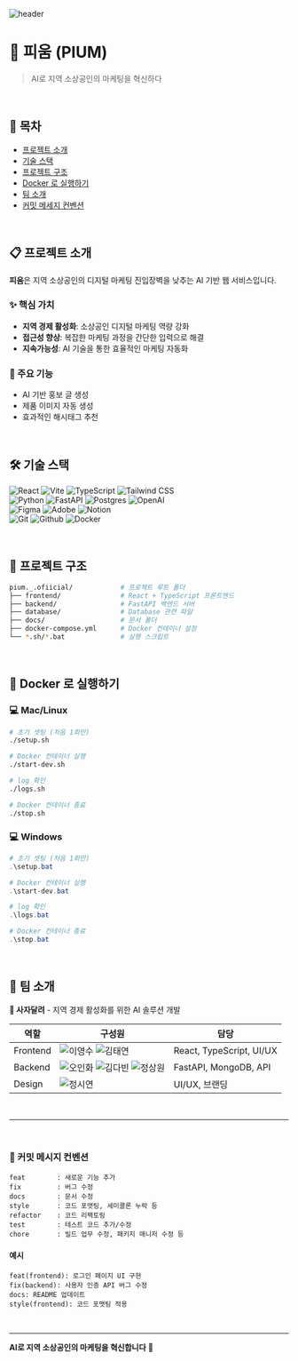 ![header](https://capsule-render.vercel.app/api?type=venom&color=FFB6C1&height=300&section=header&text=PIUM&fontSize=90&fontColor=EDF2F7)

# 🌸 피움 (PIUM)

> AI로 지역 소상공인의 마케팅을 혁신하다

<br>

## :open_book: 목차
- [프로젝트 소개](#프로젝트-소개)
- [기술 스택](#기술-스택)
- [프로젝트 구조](#프로젝트-구조)
- [Docker 로 실행하기](#Docker)
- [팀 소개](#팀-소개)
- [커밋 메세지 컨벤션](#커밋-메세지)

<br>

<a id="프로젝트-소개"></a>
## 📋 프로젝트 소개

**피움**은 지역 소상공인의 디지털 마케팅 진입장벽을 낮추는 AI 기반 웹 서비스입니다.

### ✨ 핵심 가치
- **지역 경제 활성화**: 소상공인 디지털 마케팅 역량 강화
- **접근성 향상**: 복잡한 마케팅 과정을 간단한 입력으로 해결
- **지속가능성**: AI 기술을 통한 효율적인 마케팅 자동화

### 🚀 주요 기능
- AI 기반 홍보 글 생성
- 제품 이미지 자동 생성
- 효과적인 해시태그 추천

<br>

<a id="기술-스택"></a>
## 🛠️ 기술 스택

<!-- 
|  | Badge |
|------|------|
| **Frontend** | ![React](https://img.shields.io/badge/React-20232A?style=for-the-badge&logo=react&logoColor=61DAFB) ![Vite](https://img.shields.io/badge/Vite-B73BFE?style=for-the-badge&logo=vite&logoColor=FFD62E) ![TypeScript](https://img.shields.io/badge/TypeScript-007ACC?style=for-the-badge&logo=typescript&logoColor=white) ![Tailwind CSS](https://img.shields.io/badge/Tailwind_CSS-38B2AC?style=for-the-badge&logo=tailwind-css&logoColor=white) |
| **Backend** | ![Python](https://img.shields.io/badge/Python-3776AB?style=for-the-badge&logo=python&logoColor=white) ![FastAPI](https://img.shields.io/badge/fastapi-109989?style=for-the-badge&logo=FASTAPI&logoColor=white) |
| **Database** | ![MongoDB](https://img.shields.io/badge/MongoDB-4EA94B?style=for-the-badge&logo=mongodb&logoColor=white) |
| **Design & Collaboration** | ![Figma](https://img.shields.io/badge/Figma-F24E1E?style=for-the-badge&logo=figma&logoColor=white) ![Notion](https://img.shields.io/badge/Notion-000000?style=for-the-badge&logo=notion&logoColor=white) |
| **DevOps** | ![Docker](https://img.shields.io/badge/docker-%230db7ed.svg?style=for-the-badge&logo=docker&logoColor=white) ![Git](https://img.shields.io/badge/GIT-E44C30?style=for-the-badge&logo=git&logoColor=white) ![Github](https://img.shields.io/badge/GitHub-100000?style=for-the-badge&logo=github&logoColor=white) |
-->

![React](https://img.shields.io/badge/React-20232A?style=for-the-badge&logo=react&logoColor=61DAFB) ![Vite](https://img.shields.io/badge/Vite-B73BFE?style=for-the-badge&logo=vite&logoColor=FFD62E) ![TypeScript](https://img.shields.io/badge/TypeScript-007ACC?style=for-the-badge&logo=typescript&logoColor=white) ![Tailwind CSS](https://img.shields.io/badge/Tailwind_CSS-38B2AC?style=for-the-badge&logo=tailwind-css&logoColor=white) <br>
![Python](https://img.shields.io/badge/Python-3776AB?style=for-the-badge&logo=python&logoColor=white) ![FastAPI](https://img.shields.io/badge/fastapi-109989?style=for-the-badge&logo=FASTAPI&logoColor=white) ![Postgres](https://img.shields.io/badge/postgres-%23316192.svg?style=for-the-badge&logo=postgresql&logoColor=white) ![OpenAI](https://img.shields.io/badge/OpenAI-412991?style=for-the-badge&logo=openai&logoColor=white) <br> 
![Figma](https://img.shields.io/badge/Figma-F24E1E?style=for-the-badge&logo=figma&logoColor=white) ![Adobe](https://img.shields.io/badge/adobe-%23FF0000.svg?style=for-the-badge&logo=adobe&logoColor=white) ![Notion](https://img.shields.io/badge/Notion-000000?style=for-the-badge&logo=notion&logoColor=white) <br>
![Git](https://img.shields.io/badge/GIT-E44C30?style=for-the-badge&logo=git&logoColor=white) ![Github](https://img.shields.io/badge/GitHub-100000?style=for-the-badge&logo=github&logoColor=white) ![Docker](https://img.shields.io/badge/docker-%230db7ed.svg?style=for-the-badge&logo=docker&logoColor=white) <br>

<br>

<a id="프로젝트-구조"></a>
## 📁 프로젝트 구조
```bash
pium._.ofiicial/            # 프로젝트 루트 폴더
├── frontend/               # React + TypeScript 프론트엔드
├── backend/                # FastAPI 백엔드 서버
├── database/               # Database 관련 파일
├── docs/                   # 문서 폴더
├── docker-compose.yml      # Docker 컨테이너 설정
└── *.sh/*.bat              # 실행 스크립트
```


<br>

<a id="Docker"></a>
## 🐳 Docker 로 실행하기

### 💻 Mac/Linux
```bash
# 초기 셋팅 (처음 1회만)
./setup.sh

# Docker 컨테이너 실행
./start-dev.sh

# log 확인
./logs.sh

# Docker 컨테이너 종료
./stop.sh
```

### 💻 Windows
```PowerShell
# 초기 셋팅 (처음 1회만)
.\setup.bat

# Docker 컨테이너 실행
.\start-dev.bat

# log 확인
.\logs.bat

# Docker 컨테이너 종료
.\stop.bat
```


<br>

<a id="팀-소개"></a>
## 👥 팀 소개

**🦁 사자달려** - 지역 경제 활성화를 위한 AI 솔루션 개발

<!--
| 역할 | 구성원 | 담당 |
|------|--------|------|
| Frontend | 이영수 김태연 | React, TypeScript, UI/UX |
| Backend | 오인화 김다빈 정상원 | FastAPI, MongoDB, API |
| Design | 정시연 | UI/UX, 브랜딩 |
-->

| 역할 | 구성원 | 담당 |
|------|--------|------|
| Frontend | ![이영수](https://img.shields.io/badge/chaechae--04-100000?style=for-the-badge&logo=github&logoColor=white) ![김태연](https://img.shields.io/badge/gomdollgun-100000?style=for-the-badge&logo=github&logoColor=white) | React, TypeScript, UI/UX |
| Backend | ![오인화](https://img.shields.io/badge/farmercodel%20-100000?style=for-the-badge&logo=github&logoColor=white) ![김다빈](https://img.shields.io/badge/i3inni-100000?style=for-the-badge&logo=github&logoColor=white) ![정상원](https://img.shields.io/badge/sangwon--jung--cell-100000?style=for-the-badge&logo=github&logoColor=white) | FastAPI, MongoDB, API |
| Design | ![정시연](https://img.shields.io/badge/siyeon0473-100000?style=for-the-badge&logo=github&logoColor=white) | UI/UX, 브랜딩 |

<br>

***

<br>

<a id="커밋-메세지"></a>
### 📝 커밋 메시지 컨벤션

```
feat        : 새로운 기능 추가
fix         : 버그 수정
docs        : 문서 수정
style       : 코드 포맷팅, 세미콜론 누락 등
refactor    : 코드 리팩토링
test        : 테스트 코드 추가/수정
chore       : 빌드 업무 수정, 패키지 매니저 수정 등
```

#### 예시
```
feat(frontend): 로그인 페이지 UI 구현
fix(backend): 사용자 인증 API 버그 수정
docs: README 업데이트
style(frontend): 코드 포맷팅 적용
```

<br>

---

**AI로 지역 소상공인의 마케팅을 혁신합니다** 🌟
